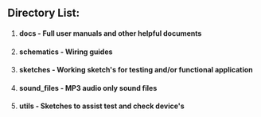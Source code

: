 ## Directory List:

1. #### docs - Full user manuals and other helpful documents
2. #### schematics - Wiring guides
3. #### sketches - Working sketch's for testing and/or functional application
4. #### sound_files - MP3 audio only sound files
5. #### utils - Sketches to assist test and check device's
